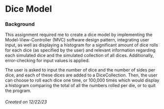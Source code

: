 # Dice Model
### Background
This assignment required me to create a dice model by implementing the Model-View-Controller (MVC) software design pattern, integrating user input, as well as displaying a histogram for a significant amount of dice rolls for each dice (as specified by the user) and relevant information regarding each simulated dice and the simulated collection of all dices. Additionally, error-checking for input values is applied.

The user is asked to input the number of dice and the number of sides per dice, and each of these dices are added to a DiceCollection. Then, the user can choose to roll each dice one time, or 100,000 times which would display a histogram comparing the total of all the numbers rolled per die, or to quit the program.

###### Created on 12/22/23

